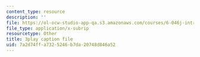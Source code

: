 ```yaml
---
content_type: resource
description: ''
file: https://ol-ocw-studio-app-qa.s3.amazonaws.com/courses/6-046j-introduction-to-algorithms-sma-5503-fall-2005/7a2d74ffa7325246b7da20748d846a52_xhG2DyCX3uA.vtt
file_type: application/x-subrip
resourcetype: Other
title: 3play caption file
uid: 7a2d74ff-a732-5246-b7da-20748d846a52
---
```


